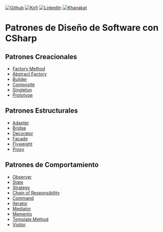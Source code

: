 [![Github][github-shield]][github-url]
[![Kofi][kofi-shield]][kofi-url]
[![LinkedIn][linkedin-shield]][linkedin-url]
[![Khanakat][khanakat-shield]][khanakat-url]

# Patrones de Diseño de Software con CSharp

## Patrones Creacionales

- [Factory Method](./factory_method)
- [Abstract Factory](./abstract_factory)
- [Builder](./builder)
- [Composite](./composite)
- [Singleton](./singleton)
- [Prototype](./prototype)

## Patrones Estructurales

- [Adapter](./adapter)
- [Bridge](./bridge)
- [Decorator](./decorator)
- [Facade](./facade)
- [Flyweight](./flyweight)
- [Proxy](./proxy)

## Patrones de Comportamiento

- [Observer](./observer)
- [State](./state)
- [Strategy](./strategy)
- [Chain of Responsibility](./chain_of_responsibility)
- [Command](./command)
- [Iterator](./iterator)
- [Mediator](./mediator)
- [Memento](./memento)
- [Template Method](./template_method)
- [Visitor](./visitor)

<!--- reference style links --->
[github-shield]: https://img.shields.io/badge/-@fernandocalmet-%23181717?style=flat-square&logo=github
[github-url]: https://github.com/fernandocalmet
[kofi-shield]: https://img.shields.io/badge/-@fernandocalmet-%231DA1F2?style=flat-square&logo=kofi&logoColor=ff5f5f
[kofi-url]: https://ko-fi.com/fernandocalmet
[linkedin-shield]: https://img.shields.io/badge/-fernandocalmet-blue?style=flat-square&logo=Linkedin&logoColor=white&link=https://www.linkedin.com/in/fernandocalmet
[linkedin-url]: https://www.linkedin.com/in/fernandocalmet
[khanakat-shield]: https://img.shields.io/badge/khanakat.com-brightgreen?style=flat-square
[khanakat-url]: https://khanakat.com